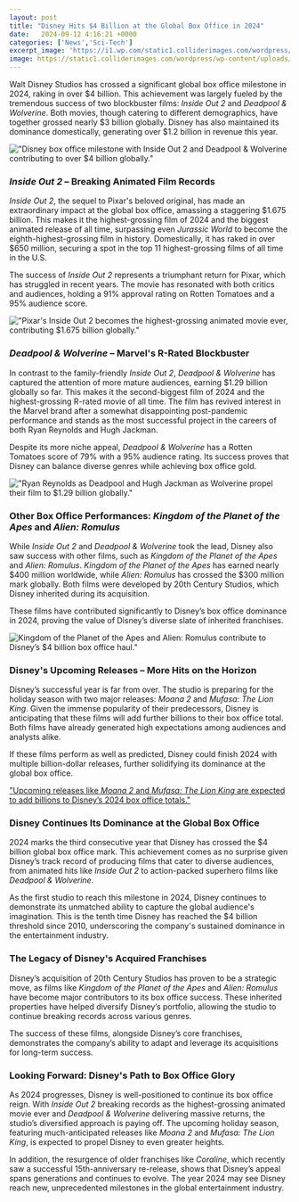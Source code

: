 ```yaml
---
layout: post
title: "Disney Hits $4 Billion at the Global Box Office in 2024"
date:   2024-09-12 4:16:21 +0000
categories: ['News','Sci-Tech']
excerpt_image: 'https://i1.wp.com/static1.colliderimages.com/wordpress/wp-content/uploads/2024/08/dpentry.jpeg'
image: https://static1.colliderimages.com/wordpress/wp-content/uploads/2024/08/dpentry.jpeg
---
```



Walt Disney Studios has crossed a significant global box office milestone in 2024, raking in over $4 billion. This achievement was largely fueled by the tremendous success of two blockbuster films: *Inside Out 2* and *Deadpool & Wolverine*. Both movies, though catering to different demographics, have together grossed nearly $3 billion globally. Disney has also maintained its dominance domestically, generating over $1.2 billion in revenue this year.

!["Disney box office milestone with *Inside Out 2* and *Deadpool & Wolverine* contributing to over $4 billion globally."](https://i1.wp.com/static1.colliderimages.com/wordpress/wp-content/uploads/2024/08/dpentry.jpeg)


### *Inside Out 2* – Breaking Animated Film Records

*Inside Out 2*, the sequel to Pixar's beloved original, has made an extraordinary impact at the global box office, amassing a staggering $1.675 billion. This makes it the highest-grossing film of 2024 and the biggest animated release of all time, surpassing even *Jurassic World* to become the eighth-highest-grossing film in history. Domestically, it has raked in over $650 million, securing a spot in the top 11 highest-grossing films of all time in the U.S.

The success of *Inside Out 2* represents a triumphant return for Pixar, which has struggled in recent years. The movie has resonated with both critics and audiences, holding a 91% approval rating on Rotten Tomatoes and a 95% audience score.

!["Pixar's *Inside Out 2* becomes the highest-grossing animated movie ever, contributing $1.675 billion globally."](https://i1.wp.com/d1nslcd7m2225b.cloudfront.net/Pictures/480xAny/7/3/0/1431730_insideout2cdisneypixar_754789_crop.jpeg)



### *Deadpool & Wolverine* – Marvel's R-Rated Blockbuster

In contrast to the family-friendly *Inside Out 2*, *Deadpool & Wolverine* has captured the attention of more mature audiences, earning $1.29 billion globally so far. This makes it the second-biggest film of 2024 and the highest-grossing R-rated movie of all time. The film has revived interest in the Marvel brand after a somewhat disappointing post-pandemic performance and stands as the most successful project in the careers of both Ryan Reynolds and Hugh Jackman.

Despite its more niche appeal, *Deadpool & Wolverine* has a Rotten Tomatoes score of 79% with a 95% audience rating. Its success proves that Disney can balance diverse genres while achieving box office gold.

!["Ryan Reynolds as Deadpool and Hugh Jackman as Wolverine propel their film to $1.29 billion globally."](https://i1.wp.com/static1.colliderimages.com/wordpress/wp-content/uploads/2024/07/deadpool-wolverine-hugh-jackman-wolverine-s-iconic-costume.jpg?q=70&fit=crop&w=1100&h=618&dpr=1)



### Other Box Office Performances: *Kingdom of the Planet of the Apes* and *Alien: Romulus*

While *Inside Out 2* and *Deadpool & Wolverine* took the lead, Disney also saw success with other films, such as *Kingdom of the Planet of the Apes* and *Alien: Romulus*. *Kingdom of the Planet of the Apes* has earned nearly $400 million worldwide, while *Alien: Romulus* has crossed the $300 million mark globally. Both films were developed by 20th Century Studios, which Disney inherited during its acquisition.

These films have contributed significantly to Disney’s box office dominance in 2024, proving the value of Disney’s diverse slate of inherited franchises.

![*Kingdom of the Planet of the Apes* and *Alien: Romulus* contribute to Disney’s $4 billion box office haul."](https://i1.wp.comimages2.thanhnien.vn/528068263637045248/2024/5/9/1-7-1715241941860538652584.jpg)



### Disney's Upcoming Releases – More Hits on the Horizon

Disney’s successful year is far from over. The studio is preparing for the holiday season with two major releases: *Moana 2* and *Mufasa: The Lion King*. Given the immense popularity of their predecessors, Disney is anticipating that these films will add further billions to their box office total. Both films have already generated high expectations among audiences and analysts alike.

If these films perform as well as predicted, Disney could finish 2024 with multiple billion-dollar releases, further solidifying its dominance at the global box office.

["Upcoming releases like *Moana 2* and *Mufasa: The Lion King* are expected to add billions to Disney’s 2024 box office totals."](https://i1.wp.com/people.com/thmb/_Rx1jqVsdU799aHTLSxBaYdaS4E=/1500x0/filters:no_upscale():max_bytes(150000):strip_icc():focal(877x282:879x284)/moana-2-053124-2-287cc6db5b924481a6dd87158a0e3e97.jpg)


### Disney Continues Its Dominance at the Global Box Office

2024 marks the third consecutive year that Disney has crossed the $4 billion global box office mark. This achievement comes as no surprise given Disney’s track record of producing films that cater to diverse audiences, from animated hits like *Inside Out 2* to action-packed superhero films like *Deadpool & Wolverine*.

As the first studio to reach this milestone in 2024, Disney continues to demonstrate its unmatched ability to capture the global audience's imagination. This is the tenth time Disney has reached the $4 billion threshold since 2010, underscoring the company's sustained dominance in the entertainment industry.


### The Legacy of Disney's Acquired Franchises

Disney’s acquisition of 20th Century Studios has proven to be a strategic move, as films like *Kingdom of the Planet of the Apes* and *Alien: Romulus* have become major contributors to its box office success. These inherited properties have helped diversify Disney’s portfolio, allowing the studio to continue breaking records across various genres.

The success of these films, alongside Disney’s core franchises, demonstrates the company’s ability to adapt and leverage its acquisitions for long-term success.



### Looking Forward: Disney's Path to Box Office Glory

As 2024 progresses, Disney is well-positioned to continue its box office reign. With *Inside Out 2* breaking records as the highest-grossing animated movie ever and *Deadpool & Wolverine* delivering massive returns, the studio’s diversified approach is paying off. The upcoming holiday season, featuring much-anticipated releases like *Moana 2* and *Mufasa: The Lion King*, is expected to propel Disney to even greater heights.

In addition, the resurgence of older franchises like *Coraline*, which recently saw a successful 15th-anniversary re-release, shows that Disney’s appeal spans generations and continues to evolve. The year 2024 may see Disney reach new, unprecedented milestones in the global entertainment industry.


